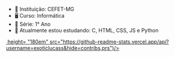 - 🏫 Instituição: CEFET-MG
- 🖥 Curso: Informática
- 📘 Série: 1° Ano
- 🚀 Atualmente estou estudando: C, HTML, CSS, JS e Python

<div>
  <a href="https://github.com/exoticlucass">
    <img> height= "180em" src="https://github-readme-stats.vercel.app/api?username=exoticlucass&hide=contribs,prs")/>
</div>
